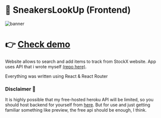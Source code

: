 # 👟 SneakersLookUp (Frontend)

![banner](https://i.imgur.com/4lRSFOZ.png)

# 👉 [Check demo](https://ike-gg.github.io/sneakersLookUp-frontend/)

Website allows to search and add items to track from StockX website.
App uses API that i wrote myself [(repo here)](https://github.com/ike-gg/sneakersLookUp-backend).

Everything was written using React & React Router

### Disclaimer 🚨

It is highly possible that my free-hosted heroku API will be limited, so you should host backend for yourself from [here](https://github.com/ike-gg/sneakersLookUp-backend).
But for use and just getting familiar something like preview, the free api should be enough, I think.
